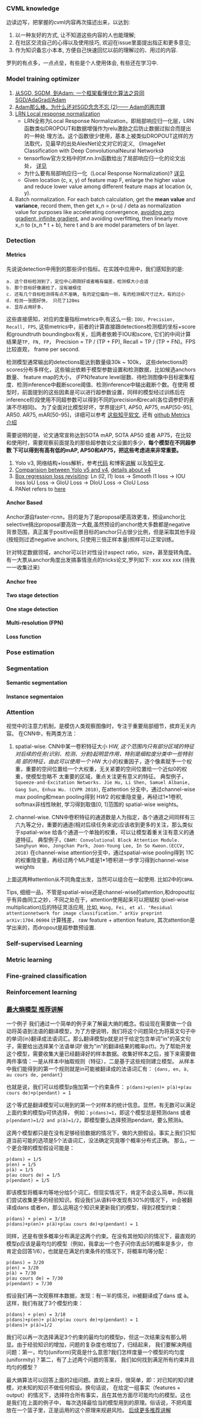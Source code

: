 ### CVML knowledge
边读边写，把掌握的cvml内容再次描述出来，以达到:
1. 以一种友好的方式, 让不知道这些内容的人也能理解;
2. 在社区交流自己的心得以及使用技巧, 欢迎在issue里面提出指正和更多意见;
3. 作为知识备忘小本本, 方便自己快速回忆以前的理解过的、用过的内容.

罗列的有点多，一点点垒，有些是个人使用体会, 有些还在学习中.

### Model training optimizer 
1. [从SGD, SGDM, 到Adam: 一个框架看懂优化算法之异同 SGD/AdaGrad/Adam](https://zhuanlan.zhihu.com/p/32230623)
2. [Adam那么棒，为什么还对SGD念念不忘 (2)—— Adam的两宗罪](https://zhuanlan.zhihu.com/p/32262540)
3. [LRN Local response normalization](https://blog.csdn.net/hduxiejun/article/details/70570086)
    * LRN全称为Local Response Normalization，即局部响应归一化层，LRN函数类似DROPOUT和数据增强作为relu激励之后防止数据过拟合而提出的一种处
    理方法。这个函数很少使用，基本上被类似DROPOUT这样的方法取代，见最早的出处AlexNet论文对它的定义, 《ImageNet Classification with Deep
     ConvolutionalNeural Networks》
    * tensorflow官方文档中的tf.nn.lrn函数给出了局部响应归一化的论文出处，
    [详见](http://papers.nips.cc/paper/4824-imagenet-classification-with-deep-convolutional-neural-networks) 
    * 为什么要有局部响应归一化（Local Response Normalization)? [详见](http://blog.csdn.net/hduxiejun/article/details/70570086)
    * Given location (c, x, y) of feature map F, enlarge the higher value and reduce lower value among different feature
    maps at location (x, y).
 4. Batch normalization. For each batch calculation, get the **mean value** and **variance**, record them, then get 
    x_n = (x-u) / deta as normalization value for purposes like accelerating convergence, [avoiding zero gradient, 
    infinite gradient](https://zhuanlan.zhihu.com/p/180568816), and avoiding overfitting, then linearly move x_n to 
    (x_n * t + b), here t and b are model parameters of bn layer.

### Detection

#### Metrics
先说说detection中用到的那些评价指标。在实践中应用中，我们感知到的是:
```
a. 这个目标检测到了，定位中心刚刚好或者略有偏差，检测框大小合适
b. 那个目标好像漏检了，没有被框住
c. 还有几个目标检测得有点不准确, 有的定位偏向一侧，有的检测框尺寸过大，有的过小
d. 检测一张图好快， 只花了120ms
e. 显存占用好多，
```
这些直接感知，对应的度量指标metrics中,有这么一些: `IOU, Precision, Recall, FPS`, 这些metrics中，前者的计算直接跟detections检测框的坐标+score
和groundtruth boundingbox有关，后两者依赖于IOU和score, 它们的中间计算结果是`TP, FN, FP`， Precision = TP / (TP + FP), 
Recall = TP / (TP + FN)。FPS比较直观， frame per second.

检测模型通常输出的detections能达到数量级30k ~ 100k， 这些detections的scores分布多样化，这些输出依赖于模型参数设置和检测数据，比如候选anchors数量、
feature map的大小， (FPN)feature level层数、待检测图像中目标密集程度、检测inference中截断score阈值、检测inference中输出截断个数。在使用
模型时，前面提到的这些因素是可以进行超参数设置，同样的模型经过训练后在inference阶段使用不同超参数可以得到不同的precision和recall(各位调参虾的表演不尽相同)。
为了全面对比模型好坏，学界提出F1, AP50, AP75, mAP[50-95], AR50. AR75, mAR[50-95]，详细可以参考
[这些知乎软文](https://zhuanlan.zhihu.com/p/107989173?from_voters_page=true), 还有
[github Metrics 介绍](https://github.com/rafaelpadilla/Object-Detection-Metrics)

需要说明的是，论文通常宣称达到SOTA mAP, SOTA AP50 或者 AP75，在比较和使用时，需要观察前面提及的那些超参数论文设置的多少，**每个模型在不同超参数
下可以得到有高有低的mAP, AP50和AP75，把这些考虑进来非常重要。**

1. Yolo v3, 网络结构+loss解析，参考[代码](https://github.com/DeNA/PyTorch_YOLOv3) 和博客[讲解](https://blog.csdn.net/wqwqqwqw1231/article/details/90667046)
   以及[知乎文](https://zhuanlan.zhihu.com/p/143747206).
2. [Comparision between Yolo v5 and v4](https://zhuanlan.zhihu.com/p/161083602), [details about v4](https://zhuanlan.zhihu.com/p/136172670) 
3. [Box regression loss revisiting](https://zhuanlan.zhihu.com/p/104236411): Ln (l2, l1) loss -> Smooth l1 loss -> IOU loss
   IoU Loss -> GIoU Loss -> DIoU Loss -> CIoU Loss
4. PANet refers to [here](https://zhuanlan.zhihu.com/p/63548148)

#### Anchor Based
Anchor源自faster-rcnn，目的是为了是proposal更高效更准，预设anchor比selective搞出proposal要高效一大截,虽然预设的anchor绝大多数都是negative
背景范围，真正属于positive前景目标的anchor只占很少比例，但是采取其他手段(按规则过滤negative anchors, 只使用三倍正样本量)照样可以正常训练。

针对特定数据领域，anchor可以针对性设计aspect ratio，size，甚至旋转角度。有一大票从anchor角度出发搞事情涨点的tricks论文,罗列如下:
xxx
xxx
xxx
(待我一一收集过来)

#### Anchor free

#### Two stage detection

#### One stage detection

#### Multi-resolution (FPN)

#### Loss function

### Pose estimation

### Segmentation

#### Semantic segmentation

#### Instance segmentaion

### Attention
视觉中的注意力机制，是模仿人类观察图像时，专注于重要局部细节，摈弃无关内容。
在CNN中，有两类方法：
1. spatial-wise. CNN中某一卷积特征大小 H*W, 这个范围内只有部分区域的特征对后续的任务(识别、检测、分割)起明显作用，特别是细粒度分类中一些特别局
部的特征，由此可以使用一个 H*W 大小的权重因子，逐个像素赋予一个权重，重要的空间位置给一个大权重，无关紧要的空间位置给一个近似0的权重，使模型忽略不
太重要的区域，重点关注更有意义的特征。
典型例子，`Squeeze-and-Excitation Networks. Jie Hu, Li Shen, Samuel Albanie, Gang Sun, Enhua Wu. (CVPR 2018)`, 在attention
分支中，通过channel-wise max pooling和mean pooling得到 H*W*2 的权重隐变量，再经过1*1卷积, softmax非线性映射, 学习得到取值[0, 1]范围的
spatial-wise weights。

2. channel-wise. CNN中卷积特征的通道数是人为指定，各个通道之间同样有三六九等之分，重要的通道(相对后续任务来说)应该收到更多的关注，那么类似于spatial-wise
给各个通道一个单独的权重，可以让模型着重关注有意义的通道特征。
典型例子，`CBAM: Convolutional Block Attention Module. Sanghyun Woo, Jongchan Park, Joon-Young Lee, In So Kweon.(ECCV, 2018)`
在channel-wise attention分支中，通过spatial-wise pooling得到 1*1*C 的权重隐变量，再经过两个MLP或是1*1卷积进一步学习得到channel-wise weights

上面这两种attention从不同角度出发，当然可以组合在一起使用. 比如2中的`CBMA`.

Tips, 细细一品，不管是spatial-wise还是channel-wise的attention,和dropout似乎有异曲同工之妙，不同之处在于，attention使用起来可以把赋权
(pixel-wise multiplication)后的特征灵活应用, 
比如, `Wang, Fei, et al. "Residual attentionnetwork for image classification." arXiv preprint arXiv:1704.06904` 计算残差，
raw feature + attention feature, 其次attention是学出来的，而dropout是超参数预设置.

### Self-supervised Learning

### Metric learning

### Fine-grained classification

### Reinforcement learning

### [最大熵模型 推荐讲解](https://vimsky.com/article/714.html)

一个例子 我们通过一个简单的例子来了解最大熵的概念。假设现在需要做一个自动将英语到法语的翻译模型，为了方便说明，我们将这个问题简化为将英文句子中的单词{in}翻译成法语词汇。那么翻译模型p就是对于给定包含单词"in"的英文句子，需要给出选择某个法语单词f 做为"in"的翻译结果的概率p(f)。为了帮助开发这个模型，需要收集大量已经翻译好的样本数据。收集好样本之后，接下来需要做两件事情：一是从样本中抽取规则（特征），二是基于这些规则建立模型。
从样本中我们能得到的第一个规则就是in可能被翻译成的法语词汇有：
`{dans, en, à, au cours de, pendant}`

也就是说，我们可以给模型p施加第一个约束条件：
`p(dans)+p(en)+ p(à)+p(au cours de)+p(pendant) = 1`

这个等式是翻译模型可以用到的第一个对样本的统计信息。显然，有无数可以满足上面约束的模型p可供选择，
例如：`p(dans)=1`，即这个模型总是预测dans
或者`p(pendant)=1/2 and p(à)=1/2`，即模型要么选择预测pendant，要么预测à。

这两个模型都只是在没有足够经验数据的情况下，做的大胆假设。事实上我们只知道当前可能的选项是5个法语词汇，没法确定究竟哪个概率分布式正确。
那么，一个更合理的模型假设可能是：
```
p(dans) = 1/5
p(en) = 1/5
p(à) = 1/5
p(au cours de) = 1/5
p(pendant) = 1/5
```
即该模型将概率均等地分给5个词汇。但现实情况下，肯定不会这么简单，所以我们尝试收集更多的经验知识。假设我们从语料中发现有30%的情况下，
in会被翻译成dans 或者en，那么运用这个知识来更新我们的模型，得到2模型约束：
```
p(dans) + p(en) = 3/10
p(dans)+p(en)+ p(à)+p(au cours de)+p(pendant) = 1
```
同样，还是有很多概率分布满足这两个约束。在没有其他知识的情况下，最直观的模型p应该是最均匀的模型（例如，我拿出一个色子问你丢出5的概率是多少，
你肯定会回答1/6），也就是在满足约束条件的情况下，将概率均等分配：
```
p(dans) = 3/20
p(en) = 3/20
p(à) = 7/30
p(au cours de) = 7/30
p(pendant) = 7/30
```
假设我们再一次观察样本数据，发现：有一半的情况，in被翻译成了dans 或 à。这样，我们有就了3个模型约束：
```
p(dans) + p(en) = 3/10
p(dans)+p(en)+ p(à)+p(au cours de)+p(pendant) = 1
p(dans)+ p(à)=1/2
```
我们可以再一次选择满足3个约束的最均匀的模型p，但这一次结果没有那么明显。由于经验知识的增加，问题的复杂度也增加了，归结起来，
我们要解决两组问题：第一，均匀(uniform)究竟是什么意思?我们怎样度量一个模型的均匀度(uniformity)？第二，有了上述两个问题的答案，
我们如何找到满足所有约束并且均匀的模型？

最大熵算法可以回答上面的2组问题。直观上来将，很简单，即：对已知的知识建模，对未知的知识不做任何假设。换句话说，
在给定一组事实（features + output）的情况下，选择符合所有事实，且在其他方面尽可能均匀的模型。这也是我们在上面的例子中，
每次选择最恰当的模型用到的原理。俗话说，不把鸡蛋放在一个篮子里，正是运用的这个原理来规避风险。
[后续更多推荐讲解](https://vimsky.com/article/714.html)


